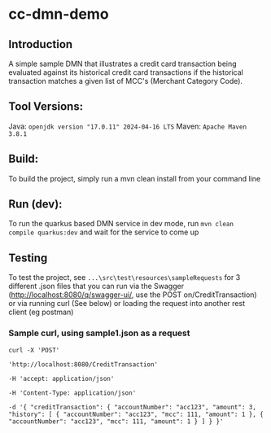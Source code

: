 # cc-dmn-demo

## Introduction
A simple sample DMN that illustrates a credit card transaction being evaluated against its historical credit card transactions if the historical transaction matches a given list of MCC's (Merchant Category Code).

## Tool Versions:
Java: <code>openjdk version "17.0.11" 2024-04-16 LTS</code>
Maven: <code>Apache Maven 3.8.1</code>

## Build:
To build the project, simply run a mvn clean install from your command line

## Run (dev):
To run the quarkus based DMN service in dev mode, run <code>mvn clean compile quarkus:dev</code> and wait for the service to come up

## Testing
To test the project, see <code>...\src\test\resources\sampleRequests</code> for 3 different .json files that you can run via the Swagger ([http://localhost:8080/q/swagger-ui/](http://localhost:8080/q/swagger-ui/), use the POST on/CreditTransaction) or via running curl (See below) or loading the request into another rest client (eg postman)

### Sample curl, using sample1.json as a request

<code>curl -X 'POST' \
  'http://localhost:8080/CreditTransaction' \
  -H 'accept: application/json' \
  -H 'Content-Type: application/json' \
  -d '{
    "creditTransaction": {
      "accountNumber": "acc123",
      "amount": 3,
      "history": [
        {
          "accountNumber": "acc123",
          "mcc": 111,
          "amount": 1
        },
        {
          "accountNumber": "acc123",
          "mcc": 111,
          "amount": 1
        }
      ]
    }
  }'</code>